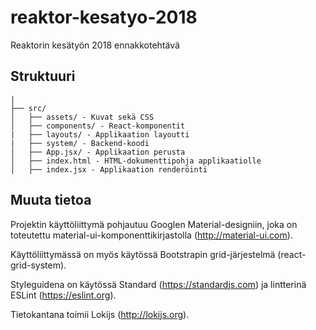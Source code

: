 # reaktor-kesatyo-2018

Reaktorin kesätyön 2018 ennakkotehtävä
## Struktuuri

```
|
├── src/
│   ├── assets/ - Kuvat sekä CSS
│   ├── components/ - React-komponentit
|   ├── layouts/ - Applikaation layoutti
|   ├── system/ - Backend-koodi
│   ├── App.jsx/ - Applikaation perusta
│   ├── index.html - HTML-dokumenttipohja applikaatiolle
│   ├── index.jsx - Applikaation renderöinti
```


## Muuta tietoa

Projektin käyttöliittymä pohjautuu Googlen Material-designiin, joka on toteutettu material-ui-komponenttikirjastolla (http://material-ui.com).

Käyttöliittymässä on myös käytössä Bootstrapin grid-järjestelmä (react-grid-system).

Styleguidena on käytössä Standard (https://standardjs.com) ja lintterinä ESLint (https://eslint.org).

Tietokantana toimii Lokijs (http://lokijs.org).
